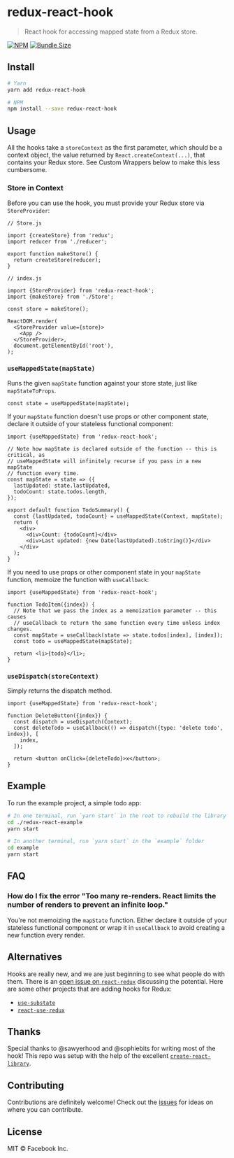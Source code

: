 # redux-react-hook

> React hook for accessing mapped state from a Redux store.

[![NPM](https://img.shields.io/npm/v/redux-react-hook.svg)](https://www.npmjs.com/package/redux-react-hook)
[![Bundle Size](https://badgen.net/bundlephobia/minzip/redux-react-hook)](https://bundlephobia.com/result?p=redux-react-hook)

## Install

```bash
# Yarn
yarn add redux-react-hook

# NPM
npm install --save redux-react-hook
```

## Usage

All the hooks take a `storeContext` as the first parameter, which should be a
context object, the value returned by `React.createContext(...)`, that contains
your Redux store. See Custom Wrappers below to make this less cumbersome.

### Store in Context

Before you can use the hook, you must provide your Redux store via `StoreProvider`:

```tsx
// Store.js

import {createStore} from 'redux';
import reducer from './reducer';

export function makeStore() {
  return createStore(reducer);
}
```

```tsx
// index.js

import {StoreProvider} from 'redux-react-hook';
import {makeStore} from './Store';

const store = makeStore();

ReactDOM.render(
  <StoreProvider value={store}>
    <App />
  </StoreProvider>,
  document.getElementById('root'),
);
```

### `useMappedState(mapState)`

Runs the given `mapState` function against your store state, just like
`mapStateToProps`.

```tsx
const state = useMappedState(mapState);
```

If your `mapState` function doesn't use props or other component state,
declare it outside of your stateless functional component:

```tsx
import {useMappedState} from 'redux-react-hook';

// Note how mapState is declared outside of the function -- this is critical, as
// useMappedState will infinitely recurse if you pass in a new mapState
// function every time.
const mapState = state => ({
  lastUpdated: state.lastUpdated,
  todoCount: state.todos.length,
});

export default function TodoSummary() {
  const {lastUpdated, todoCount} = useMappedState(Context, mapState);
  return (
    <div>
      <div>Count: {todoCount}</div>
      <div>Last updated: {new Date(lastUpdated).toString()}</div>
    </div>
  );
}
```

If you need to use props or other component state in your `mapState` function,
memoize the function with `useCallback`:

```tsx
import {useMappedState} from 'redux-react-hook';

function TodoItem({index}) {
  // Note that we pass the index as a memoization parameter -- this causes
  // useCallback to return the same function every time unless index changes.
  const mapState = useCallback(state => state.todos[index], [index]);
  const todo = useMappedState(mapState);

  return <li>{todo}</li>;
}
```

### `useDispatch(storeContext)`

Simply returns the dispatch method.

```tsx
import {useMappedState} from 'redux-react-hook';

function DeleteButton({index}) {
  const dispatch = useDispatch(Context);
  const deleteTodo = useCallback(() => dispatch({type: 'delete todo', index}), [
    index,
  ]);

  return <button onClick={deleteTodo}>x</button>;
}
```

## Example

To run the example project, a simple todo app:

```bash
# In one terminal, run `yarn start` in the root to rebuild the library itself
cd ./redux-react-example
yarn start

# In another terminal, run `yarn start` in the `example` folder
cd example
yarn start
```

## FAQ

### How do I fix the error "Too many re-renders. React limits the number of renders to prevent an infinite loop."

You're not memoizing the `mapState` function. Either declare it outside of your
stateless functional component or wrap it in `useCallback` to avoid creating a
new function every render.

## Alternatives

Hooks are really new, and we are just beginning to see what people do with them. There is an [open issue on `react-redux`](https://github.com/reduxjs/react-redux/issues/1063) discussing the potential. Here are some other projects that are adding hooks for Redux:

- [`use-substate`](https://github.com/philipp-spiess/use-substate)
- [`react-use-redux`](https://github.com/martynaskadisa/react-use-redux)

## Thanks

Special thanks to @sawyerhood and @sophiebits for writing most of the hook! This repo was setup with the help of the excellent [`create-react-library`](https://www.npmjs.com/package/create-react-library).

## Contributing

Contributions are definitely welcome! Check out the [issues](https://github.com/ianobermiller/redux-react-hook/issues)
for ideas on where you can contribute.

## License

MIT © Facebook Inc.
